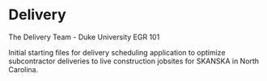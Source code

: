 # Delivery
The Delivery Team - Duke University EGR 101

Initial starting files for delivery scheduling application to optimize subcontractor deliveries to live construction jobsites for SKANSKA in North Carolina.

